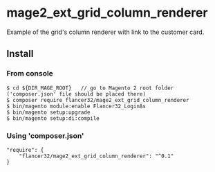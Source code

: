 # mage2_ext_grid_column_renderer
Example of the grid's column renderer with link to the customer card.


## Install

### From console

    $ cd ${DIR_MAGE_ROOT}   // go to Magento 2 root folder ('composer.json' file should be placed there)
    $ composer require flancer32/mage2_ext_grid_column_renderer
    $ bin/magento module:enable Flancer32_LoginAs
    $ bin/magento setup:upgrade
    $ bin/magento setup:di:compile


### Using 'composer.json'

    "require": {
        "flancer32/mage2_ext_grid_column_renderer": "^0.1"
    }